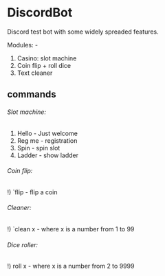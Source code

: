 # DiscordBot

Discord test bot with some widely spreaded features.

Modules: - 
1) Casino: slot machine
2) Coin flip + roll dice
3) Text cleaner

## commands

###### Slot machine:
1) Hello - Just welcome
2) Reg me - registration
3) Spin - spin slot 
4) Ladder - show ladder

###### Coin flip:
!) `flip - flip a coin

###### Cleaner:
!) `clean x - where x is a number from 1 to 99

###### Dice roller:
!) roll x - where x is a number from 2 to 9999
